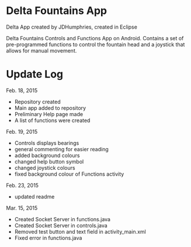 # Delta Fountains App

Delta App created by JDHumphries, created in Eclipse

Delta Fountains Controls and Functions App on Android. Contains a set of pre-programmed functions to control the fountain head and a joystick that allows for manual movement. 


# Update Log

Feb. 18, 2015
 - Repository created
 - Main app added to repository
 - Preliminary Help page made
 - A list of functions were created

Feb. 19, 2015
 - Controls displays bearings
 - general commenting for easier reading
 - added background colours
 - changed help button symbol
 - changed joystick colours
 - fixed background colour of Functions activity

Feb. 23, 2015
 - updated readme 

Mar. 15, 2015
 - Created Socket Server in functions.java
 - Created Socket Server in controls.java
 - Removed test button and text field in activity_main.xml
 - Fixed error in functions.java
